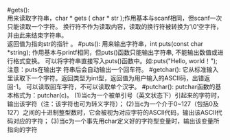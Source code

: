 #gets():		
用来读取字符串，char * gets ( char * str );作用基本与scanf相同，但scanf一次只能读取一个字符。
换行符不作为读取内容，读取的换行符被转换为‘\0’空字符，并由此来结束字符串。		
返回值为指向str的指针 。
#puts():
用来输出字符串，int puts(const char *string); 作用基本与printf相同，但puts()函数只能输出字符串, 不能输出数值或进行格式变换。
可以将字符串直接写入puts()函数中。如:puts("Hello, world！");
注意：puts在输出字 符串后会自动输出一个回车符。
#getchar():	
它从标准输入里读取下一个字符。返回类型为int型，返回值为用户输入的ASCⅡ码，出错返回-1。
可以读取回车字符，不可以读取单个汉字。
#putchar():
putchar函数的基本格式为：putchar(c)。
(1)当c为一个被单引号（英文状态下）引起来的字符时，输出该字符（注：该字符也可为转义字符）；
(2)当c为一个介于0~127（包括0及127）之间的十进制整型数时，它会被视为对应字符的ASCII代码，输出该ASCII代码对应的字符；
(3)当c为一个事先用char定义好的字符型变量时，输出该变量所指向的字符
